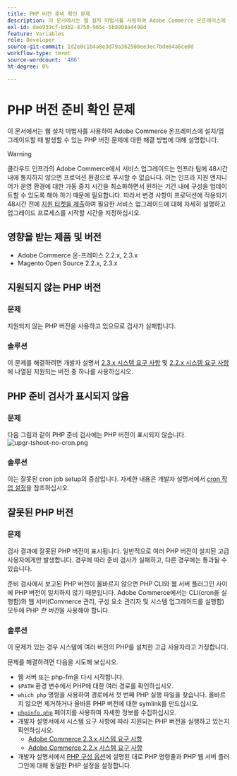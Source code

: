 ```yaml
---
title: PHP 버전 준비 확인 문제
description: 이 문서에서는 웹 설치 마법사를 사용하여 Adobe Commerce 온프레미스에 설치/업그레이드할 때 발생할 수 있는 PHP 버전 문제에 대한 해결 방법에 대해 설명합니다.
exl-id: dee939cf-b9b2-4750-965c-5b8908a4498d
feature: Variables
role: Developer
source-git-commit: 1d2e0c1b4a8e3d79a362500ee3ec7bde84a6ce0d
workflow-type: tm+mt
source-wordcount: '486'
ht-degree: 0%

---
```


# PHP 버전 준비 확인 문제

이 문서에서는 웹 설치 마법사를 사용하여 Adobe Commerce 온프레미스에 설치/업그레이드할 때 발생할 수 있는 PHP 버전 문제에 대한 해결 방법에 대해 설명합니다.

>[!WARNING]
>
>클라우드 인프라의 Adobe Commerce에서 서비스 업그레이드는 인프라 팀에 48시간 내에 통지하지 않으면 프로덕션 환경으로 푸시할 수 없습니다. 이는 인프라 지원 엔지니어가 운영 환경에 대한 가동 중지 시간을 최소화하면서 원하는 기간 내에 구성을 업데이트할 수 있도록 해야 하기 때문에 필요합니다. 따라서 변경 사항이 프로덕션에 적용되기 48시간 전에 [지원 티켓을 제출](/help/help-center-guide/help-center/magento-help-center-user-guide.md#submit-ticket)하여 필요한 서비스 업그레이드에 대해 자세히 설명하고 업그레이드 프로세스를 시작할 시간을 지정하십시오.

## 영향을 받는 제품 및 버전

* Adobe Commerce 온-프레미스 2.2.x, 2.3.x
* Magento Open Source 2.2.x, 2.3.x

## 지원되지 않는 PHP 버전

### 문제

지원되지 않는 PHP 버전을 사용하고 있으므로 검사가 실패합니다.

### 솔루션

이 문제를 해결하려면 개발자 설명서 [2.3.x 시스템 요구 사항](https://devdocs.magento.com/guides/v2.3/install-gde/system-requirements.html) 및 [2.2.x 시스템 요구 사항](https://devdocs.magento.com/guides/v2.2/install-gde/system-requirements.html)에 나열된 지원되는 버전 중 하나를 사용하십시오.

## PHP 준비 검사가 표시되지 않음

### 문제

다음 그림과 같이 PHP 준비 검사에는 PHP 버전이 표시되지 않습니다.
![upgr-tshoot-no-cron.png](assets/upgr-tshoot-no-cron.png)

### 솔루션

이는 잘못된 cron job setup의 증상입니다. 자세한 내용은 개발자 설명서에서 [cron 작업 설정](https://devdocs.magento.com/guides/v2.3/install-gde/install/post-install-config.html#post-install-cron)을 참조하십시오.

## 잘못된 PHP 버전

### 문제

검사 결과에 잘못된 PHP 버전이 표시됩니다. 일반적으로 여러 PHP 버전이 설치된 고급 사용자에게만 발생합니다. 경우에 따라 준비 검사가 실패하고, 다른 경우에는 통과될 수 있습니다.

준비 검사에서 보고된 PHP 버전이 올바르지 않으면 PHP CLI와 웹 서버 플러그인 사이에 PHP 버전이 일치하지 않기 때문입니다. Adobe Commerce에서는 CLI(cron을 실행함)와 웹 서버(Commerce 관리, 구성 요소 관리자 및 시스템 업그레이드를 실행함) 모두에 PHP *한 버전*&#x200B;을 사용해야 합니다.

### 솔루션

이 문제가 있는 경우 시스템에 여러 버전의 PHP를 설치한 고급 사용자라고 가정합니다.

문제를 해결하려면 다음을 시도해 보십시오.

* 웹 서버 또는 php-fm을 다시 시작합니다.
* `$PATH` 환경 변수에서 PHP에 대한 여러 경로를 확인하십시오.
* `which php` 명령을 사용하여 경로에서 첫 번째 PHP 실행 파일을 찾습니다. 올바르지 않으면 제거하거나 올바른 PHP 버전에 대한 symlink를 만드십시오.
* [`phpinfo.php`](https://devdocs.magento.com/guides/v2.3/install-gde/prereq/optional.html#install-optional-phpinfo) 페이지를 사용하여 자세한 정보를 수집하십시오.
* 개발자 설명서에서 시스템 요구 사항에 따라 지원되는 PHP 버전을 실행하고 있는지 확인하십시오.
   * [Adobe Commerce 2.3.x 시스템 요구 사항](https://devdocs.magento.com/guides/v2.3/install-gde/system-requirements.html)
   * [Adobe Commerce 2.2.x 시스템 요구 사항](https://devdocs.magento.com/guides/v2.2/install-gde/system-requirements.html)
* 개발자 설명서에서 [PHP 구성 옵션](https://devdocs.magento.com/guides/v2.3/install-gde/prereq/php-centos-ubuntu.html)에 설명된 대로 PHP 명령줄과 PHP 웹 서버 플러그인에 대해 동일한 PHP 설정을 설정합니다.
